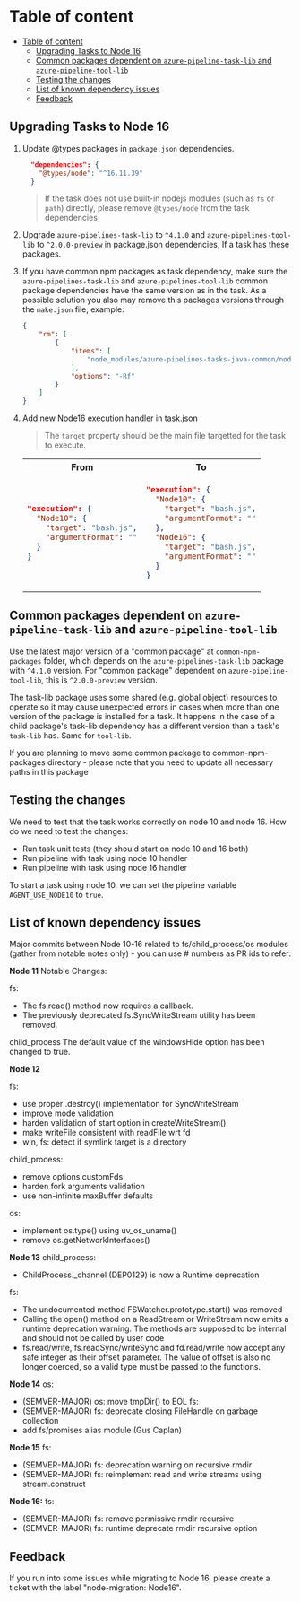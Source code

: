 # Table of content

- [Table of content](#table-of-content)
  - [Upgrading Tasks to Node 16](#upgrading-tasks-to-node-16)
  - [Common packages dependent on `azure-pipeline-task-lib` and `azure-pipeline-tool-lib`](#common-packages-dependent-on-azure-pipeline-task-lib-and-azure-pipeline-tool-lib)
  - [Testing the changes](#testing-the-changes)
  - [List of known dependency issues](#list-of-known-dependency-issues)
  - [Feedback](#feedback)

## Upgrading Tasks to Node 16

1. Update @types packages in `package.json` dependencies.

    ```json
      "dependencies": {
        "@types/node": "^16.11.39"
      }
    ```

    > If the task does not use built-in nodejs modules (such as `fs` or `path`) directly, please remove `@types/node` from the task dependencies

2. Upgrade `azure-pipelines-task-lib` to `^4.1.0` and `azure-pipelines-tool-lib` to `^2.0.0-preview` in package.json dependencies, If a task has these packages.

3. If you have common npm packages as task dependency, make sure the `azure-pipelines-task-lib` and `azure-pipelines-tool-lib` common package dependencies have the same version as in the task.
As a possible solution you also may remove this packages versions through the `make.json` file, example:

    ```json
    {
        "rm": [
            {
                "items": [
                    "node_modules/azure-pipelines-tasks-java-common/node_modules/azure-pipelines-task-lib",
                ],
                "options": "-Rf"
            }
        ]
    }
    ```

1. Add new Node16 execution handler in task.json
    > The `target` property should be the main file targetted for the task to execute.

    <table>
    <tr>
    <th>From</th>
    <th>To</th>
    </tr>
    <tr>
    <td>

    ```json
    "execution": {
      "Node10": {
        "target": "bash.js",
        "argumentFormat": ""
      }
    }
    ```

    </td>
    <td>

    ```json
    "execution": {
      "Node10": {
        "target": "bash.js",
        "argumentFormat": ""
      },
      "Node16": {
        "target": "bash.js",
        "argumentFormat": ""
      }
    }
    ```

    </td>
    </tr>
    </table>

## Common packages dependent on `azure-pipeline-task-lib` and `azure-pipeline-tool-lib`

Use the latest major version of a "common package" at `common-npm-packages` folder, which depends on the `azure-pipelines-task-lib` package with `^4.1.0` version. For "common package" dependent on `azure-pipeline-tool-lib`, this is `^2.0.0-preview` version.

The task-lib package uses some shared (e.g. global object) resources to operate so it may cause unexpected errors in cases when more than one version of the package is installed for a task. It happens in the case of a child package's task-lib dependency has a different version than a task's `task-lib` has. Same for `tool-lib`.

If you are planning to move some common package to common-npm-packages directory - please note that you need to update all necessary paths in this package

## Testing the changes

We need to test that the task works correctly on node 10 and node 16.
How do we need to test the changes:

- Run task unit tests (they should start on node 10 and 16 both)
- Run pipeline with task using node 10 handler
- Run pipeline with task using node 16 handler

To start a task using node 10, we can set the pipeline variable `AGENT_USE_NODE10` to `true`.

## List of known dependency issues

Major commits between Node 10-16 related to fs/child_process/os modules (gather from notable notes only) - you can use # numbers as PR ids to refer:

**Node 11**
Notable Changes:

fs:

- The fs.read() method now requires a callback.
- The previously deprecated fs.SyncWriteStream utility has been removed.

child_process
The default value of the windowsHide option has been changed to true.

**Node 12**

fs:

- use proper .destroy() implementation for SyncWriteStream
- improve mode validation
- harden validation of start option in createWriteStream()
- make writeFile consistent with readFile wrt fd
- win, fs: detect if symlink target is a directory

child_process:

- remove options.customFds
- harden fork arguments validation
- use non-infinite maxBuffer defaults

os:

- implement os.type() using uv_os_uname()
- remove os.getNetworkInterfaces()

**Node 13**
child_process:

- ChildProcess._channel (DEP0129) is now a Runtime deprecation

fs:

- The undocumented method FSWatcher.prototype.start() was removed
- Calling the open() method on a ReadStream or WriteStream now emits a runtime deprecation warning. The methods are supposed to be internal and should not be called by user code
- fs.read/write, fs.readSync/writeSync and fd.read/write now accept any safe integer as their offset parameter. The value of offset is also no longer coerced, so a valid type must be passed to the functions.

**Node 14**
os:

- (SEMVER-MAJOR) os: move tmpDir() to EOL
fs:
- (SEMVER-MAJOR) fs: deprecate closing FileHandle on garbage collection
- add fs/promises alias module (Gus Caplan)

**Node 15**
fs:

- (SEMVER-MAJOR) fs: deprecation warning on recursive rmdir
- (SEMVER-MAJOR) fs: reimplement read and write streams using stream.construct

**Node 16:**
fs:

- (SEMVER-MAJOR) fs: remove permissive rmdir recursive
- (SEMVER-MAJOR) fs: runtime deprecate rmdir recursive option

## Feedback

If you run into some issues while migrating to Node 16, please create a ticket with the label "node-migration: Node16".
